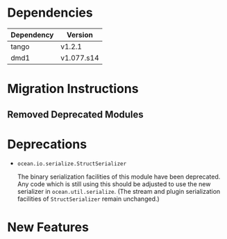 Dependencies
============

Dependency | Version
-----------|---------
tango      | v1.2.1
dmd1       | v1.077.s14

Migration Instructions
======================

Removed Deprecated Modules
--------------------------

Deprecations
============

* `ocean.io.serialize.StructSerializer`

  The binary serialization facilities of this module have been deprecated. Any
  code which is still using this should be adjusted to use the new serializer in
  `ocean.util.serialize`. (The stream and plugin serialization facilities of
  `StructSerializer` remain unchanged.)

New Features
============
